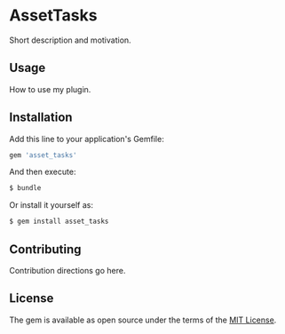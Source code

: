 # AssetTasks
Short description and motivation.

## Usage
How to use my plugin.

## Installation
Add this line to your application's Gemfile:

```ruby
gem 'asset_tasks'
```

And then execute:
```bash
$ bundle
```

Or install it yourself as:
```bash
$ gem install asset_tasks
```

## Contributing
Contribution directions go here.

## License
The gem is available as open source under the terms of the [MIT License](https://opensource.org/licenses/MIT).
